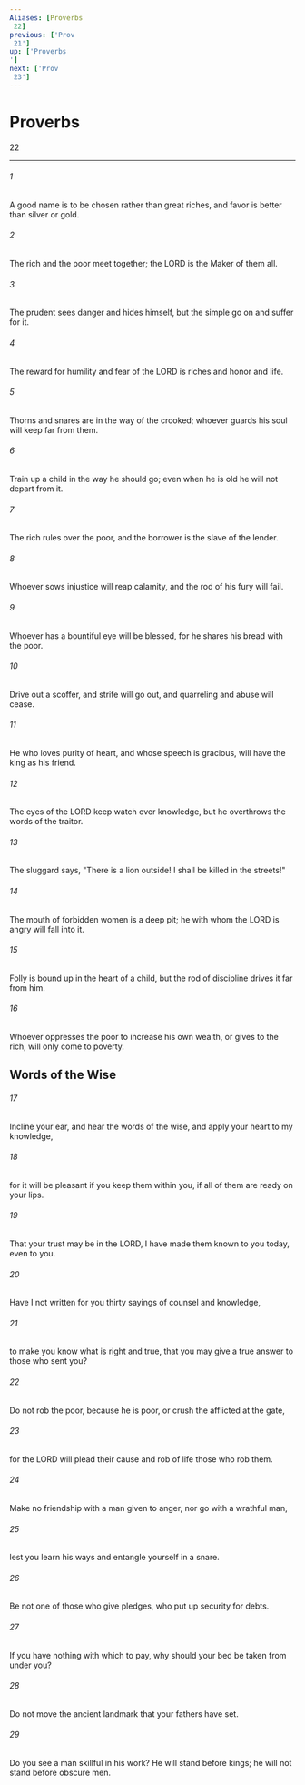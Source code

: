 ```yaml
---
Aliases: [Proverbs 22]
previous: ['Prov 21']
up: ['Proverbs']
next: ['Prov 23']
---
```

# Proverbs 22

***
 

###### 1 
A good name is to be chosen rather than great riches,  and favor is better than silver or gold.   

###### 2 
The rich and the poor meet together;  the LORD is the Maker of them all.   

###### 3 
The prudent sees danger and hides himself,  but the simple go on and suffer for it.   

###### 4 
The reward for humility and fear of the LORD  is riches and honor and life.   

###### 5 
Thorns and snares are in the way of the crooked;  whoever guards his soul will keep far from them.   

###### 6 
Train up a child in the way he should go;  even when he is old he will not depart from it.   

###### 7 
The rich rules over the poor,  and the borrower is the slave of the lender.   

###### 8 
Whoever sows injustice will reap calamity,  and the rod of his fury will fail.   

###### 9 
Whoever has a bountiful eye will be blessed,  for he shares his bread with the poor.   

###### 10 
Drive out a scoffer, and strife will go out,  and quarreling and abuse will cease.   

###### 11 
He who loves purity of heart,  and whose speech is gracious, will have the king as his friend.   

###### 12 
The eyes of the LORD keep watch over knowledge,  but he overthrows the words of the traitor.   

###### 13 
The sluggard says, "There is a lion outside!  I shall be killed in the streets!"   

###### 14 
The mouth of forbidden women is a deep pit;  he with whom the LORD is angry will fall into it.   

###### 15 
Folly is bound up in the heart of a child,  but the rod of discipline drives it far from him.   

###### 16 
Whoever oppresses the poor to increase his own wealth,  or gives to the rich, will only come to poverty.  ## Words of the Wise  

###### 17 
Incline your ear, and hear the words of the wise,  and apply your heart to my knowledge,   

###### 18 
for it will be pleasant if you keep them within you,  if all of them are ready on your lips.   

###### 19 
That your trust may be in the LORD,  I have made them known to you today, even to you.   

###### 20 
Have I not written for you thirty sayings  of counsel and knowledge,   

###### 21 
to make you know what is right and true,  that you may give a true answer to those who sent you?  

###### 22 
Do not rob the poor, because he is poor,  or crush the afflicted at the gate,   

###### 23 
for the LORD will plead their cause  and rob of life those who rob them.   

###### 24 
Make no friendship with a man given to anger,  nor go with a wrathful man,   

###### 25 
lest you learn his ways  and entangle yourself in a snare.   

###### 26 
Be not one of those who give pledges,  who put up security for debts.   

###### 27 
If you have nothing with which to pay,  why should your bed be taken from under you?   

###### 28 
Do not move the ancient landmark  that your fathers have set.   

###### 29 
Do you see a man skillful in his work?  He will stand before kings;  he will not stand before obscure men.
